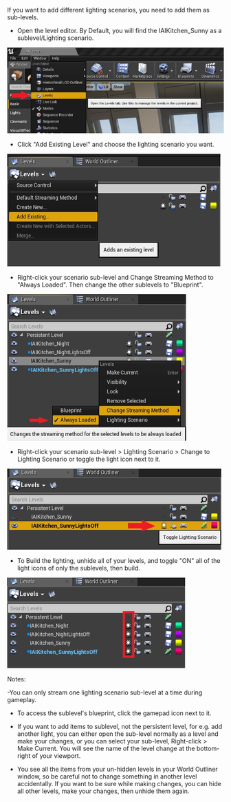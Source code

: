 If you want to add different lighting scenarios, you need to add them as sub-levels. 

* Open the level editor. By Default, you will find the IAIKitchen_Sunny as a sublevel/Lighting scenario.

![](Img/OpenLevelEditor.jpg)

* Click "Add Existing Level" and choose the lighting scenario you want. 

![](Img/AddExistingLevel.JPG)

* Right-click your scenario sub-level and Change Streaming Method to "Always Loaded". Then change the other sublevels to "Blueprint".

![](Img/ChangeStreamingMethod.jpg)

* Right-click your scenario sub-level > Lighting Scenario > Change to Lighting Scenario or toggle the light icon next to it.

![](Img/ToggleLightingScenario.jpg)

* To Build the lighting, unhide all of your levels, and toggle "ON" all of the light icons of only the sublevels, then build. 

![](Img/LightingBuild.jpg)

Notes: 

-You can only stream one lighting scenario sub-level at a time during gameplay. 

- To access the sublevel's blueprint, click the gamepad icon next to it. 

- If you want to add items to sublevel, not the persistent level, for e.g. add another light, you can either open the sub-level normally
as a level and make your changes, or you can select your sub-level, Right-click > Make Current. You will see the name of the level 
change at the bottom-right of your viewport. 

- You see all the items from your un-hidden levels in your World Outliner window, so be careful not to change something in another 
level accidentally.
If you want to be sure while making changes, you can hide all other levels, make your changes, then unhide them again. 
